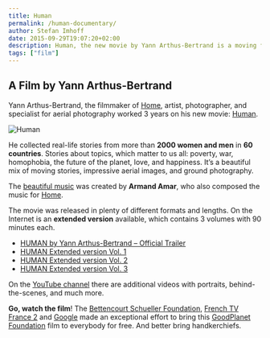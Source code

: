 ```yaml
---
title: Human
permalink: /human-documentary/
author: Stefan Imhoff
date: 2015-09-29T19:07:20+02:00
description: Human, the new movie by Yann Arthus-Bertrand is a moving film made of real-life stories from more than 2000 women and men in 60 countries mixed with stunning aerial photography and ground photography.
tags: ["film"]
---
```


## A Film by Yann Arthus-Bertrand

Yann Arthus-Bertrand, the filmmaker of [Home](https://youtu.be/jqxENMKaeCU), artist, photographer, and specialist for aerial photography worked 3 years on his new movie: [Human](http://www.human-themovie.org/).

![Human](/assets/images/posts/human-documentary.jpg)

He collected real-life stories from more than **2000 women and men** in **60 countries**. Stories about topics, which matter to us all: poverty, war, homophobia, the future of the planet, love, and happiness. It’s a beautiful mix of moving stories, impressive aerial images, and ground photography.

The [beautiful music](https://open.spotify.com/album/3c3Rjr62DwuQdyUW2P3aZm) was created by **Armand Amar**, who also composed the music for [Home](https://open.spotify.com/album/6xqTKyFLFSdGTzhK75wSRQ).

The movie was released in plenty of different formats and lengths. On the Internet is an **extended version** available, which contains 3 volumes with 90 minutes each.

- [HUMAN by Yann Arthus-Bertrand – Official Trailer](https://youtu.be/0-Retnj3TsA)
- [HUMAN Extended version Vol. 1](https://youtu.be/vdb4XGVTHkE)
- [HUMAN Extended version Vol. 2](https://youtu.be/ShttAt5xtto)
- [HUMAN Extended version Vol. 3](https://youtu.be/w0653vsLSqE)

On the [YouTube channel](https://www.youtube.com/channel/UCJy4nUo1D4R3hlcP8XCLX9Q) there are additional videos with portraits, behind-the-scenes, and much more.

**Go, watch the film**! The [Bettencourt Schueller Foundation](https://www.fondationbs.org), [French TV France 2](https://www.france.tv/france-2) and [Google](http://www.google.com/) made an exceptional effort to bring this [GoodPlanet Foundation](https://www.goodplanet.org/) film to everybody for free. And better bring handkerchiefs.

